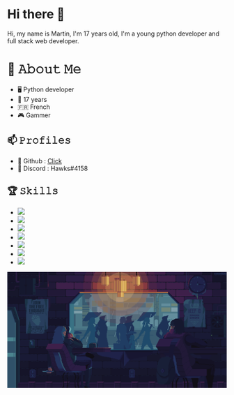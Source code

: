 
# Hi there 👋
Hi, my name is Martin, I'm 17 years old, I'm a young python developer and full stack web developer.

# :book: 𝙰𝚋𝚘𝚞𝚝 𝙼𝚎
- 🖥 Python developer
- 💼 17 years
- 🇫🇷 French
- 🎮 Gammer

## 📫 𝙿𝚛𝚘𝚏𝚒𝚕𝚎𝚜
- 🖤 Github : [Click](https://github.com/HawksDev)
- 💬 Discord : Hawks#4158

## 🏆 𝚂𝚔𝚒𝚕𝚕𝚜
- ![](https://img.shields.io/badge/DEV-Python-informational?style=flat&logoColor=white&color=2bbc8a)
- ![](https://img.shields.io/badge/DEV-HTML-%232eb083?style=flat&logoColor=white&color=2bbc8a)
- ![](https://img.shields.io/badge/DEV-CSS-%232eb083?style=flat&logoColor=white&color=2bbc8a)
- ![](https://img.shields.io/badge/DEV-PHP-informational?style=flat&logoColor=white&color=2bbc8a)
- ![](https://img.shields.io/badge/DEV-JS-informational?style=flat&logoColor=white&color=2bbc8a)
- ![](https://img.shields.io/badge/DEV-JAVA-informational?style=flat&logoColor=white&color=2bbc8a)
- ![](https://img.shields.io/badge/DEV-C#-informational?style=flat&logoColor=white&color=2bbc8a)

<img src="https://github.com/HawksDev/HawksDev/blob/main/SociableCleanErmine-max-1mb.gif">


<!--
**HawksDev/HawksDev** is a ✨ _special_ ✨ repository because its `README.md` (this file) appears on your GitHub profile.

Here are some ideas to get you started:

- 🔭 I’m currently working on ...
- 🌱 I’m currently learning ...
- 👯 I’m looking to collaborate on ...
- 🤔 I’m looking for help with ...
- 💬 Ask me about ...
- 📫 How to reach me: ...
- 😄 Pronouns: ...
- ⚡ Fun fact: ...
-->
